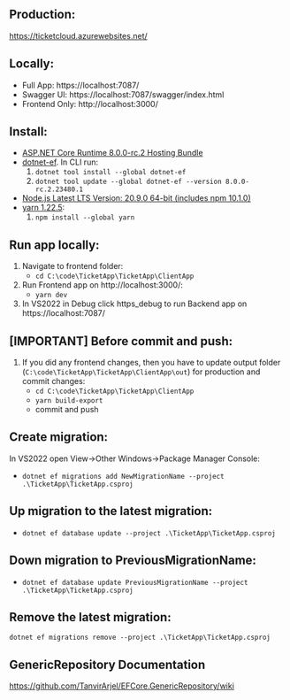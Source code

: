 ## Production:
https://ticketcloud.azurewebsites.net/

## Locally:
- Full App: https://localhost:7087/
- Swagger UI: https://localhost:7087/swagger/index.html
- Frontend Only: http://localhost:3000/

## Install:
- [ASP.NET Core Runtime 8.0.0-rc.2 Hosting Bundle](https://dotnet.microsoft.com/en-us/download/dotnet/8.0)
- [dotnet-ef](https://www.nuget.org/packages/dotnet-ef/8.0.0-rc.2.23480.1). In CLI run:
    1. `dotnet tool install --global dotnet-ef`
    2. `dotnet tool update --global dotnet-ef --version 8.0.0-rc.2.23480.1`
- [Node.js Latest LTS Version: 20.9.0 64-bit (includes npm 10.1.0)](https://nodejs.org/en/download)
- [yarn 1.22.5](https://classic.yarnpkg.com/en/docs/install#windows-stable):
    1. `npm install --global yarn`

## Run app locally:
1. Navigate to frontend folder:
    - `cd C:\code\TicketApp\TicketApp\ClientApp`
2. Run Frontend app on http://localhost:3000/:
    - `yarn dev`
3. In VS2022 in Debug click https_debug to run Backend app on https://localhost:7087/

## [IMPORTANT] Before commit and push:
1. If you did any frontend changes, then you have to update output folder (`C:\code\TicketApp\TicketApp\ClientApp\out`) for production and commit changes:
    - `cd C:\code\TicketApp\TicketApp\ClientApp`
    - `yarn build-export`
    - commit and push

## Create migration:
In VS2022 open View->Other Windows->Package Manager Console:
- `dotnet ef migrations add NewMigrationName --project .\TicketApp\TicketApp.csproj`

## Up migration to the latest migration:
- `dotnet ef database update --project .\TicketApp\TicketApp.csproj`

## Down migration to PreviousMigrationName:
- `dotnet ef database update PreviousMigrationName --project .\TicketApp\TicketApp.csproj`

## Remove the latest migration:
`dotnet ef migrations remove --project .\TicketApp\TicketApp.csproj`

## GenericRepository Documentation
https://github.com/TanvirArjel/EFCore.GenericRepository/wiki